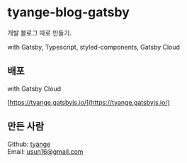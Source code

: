# tyange-blog-gatsby

개발 블로그 따로 만들기.

with Gatsby, Typescript, styled-components, Gatsby Cloud

## 배포

with Gatsby Cloud

[https://tyange.gatsbyjs.io/](https://tyange.gatsbyjs.io/)

## 만든 사람

Github: [tyange](https://github.com/tyange)
<br>
Email: [usun16@gmail.com](mailto:usun16@gmail.com)
